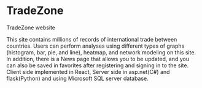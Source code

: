 # TradeZone
TradeZone website

This site contains millions of records of international trade between countries. 
Users can perform analyses using different types of graphs (histogram, bar, pie, and line), 
heatmap, and network modeling on this site. In addition, there is a News page that 
allows you to be updated, and you can also be saved in favorites after registering 
and signing in to the site. Client side implemented in React, Server side in 
asp.net(C#) and flask(Python) and using Microsoft SQL server database.

